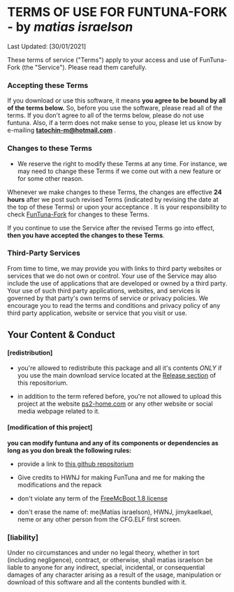 #  TERMS OF USE FOR FUNTUNA-FORK - by *matias israelson*

Last Updated: [30/01/2021]

These terms of service ("Terms") apply to your access and use of FunTuna-Fork (the "Service"). Please read them carefully.

### Accepting these Terms

If you download or use this software, it means __you agree to be bound by all of the terms below.__ So, before you use the software, please read all of the terms. If you don't agree to all of the terms below, please do not use funtuna. Also, if a term does not make sense to you, please let us know by e-mailing **tatochin-m@hotmail.com** .


### Changes to these Terms

+ We reserve the right to modify these Terms at any time. For instance, we may need to change these Terms if we come out with a new feature or for some other reason.

Whenever we make changes to these Terms, the changes are effective **24 hours** after we post such revised Terms (indicated by revising the date at the top of these Terms) or upon your acceptance . It is your responsibility to check [FunTuna-Fork](https://github.com/israpps/Funtuna-Fork "Funtuna-Fork main repositorium")  for changes to these Terms.

If you continue to use the Service after the revised Terms go into effect, __then you have accepted the changes to these Terms__.

### Third-Party Services

From time to time, we may provide you with links to third party websites or services that we do not own or control. Your use of the Service may also include the use of applications that are developed or owned by a third party. Your use of such third party applications, websites, and services is governed by that party's own terms of service or privacy policies. We encourage you to read the terms and conditions and privacy policy of any third party application, website or service that you visit or use.

## Your Content & Conduct

#### [redistribution]

+ you're allowed to redistribute this package and all it's contents *ONLY* if you use the main download service located at the [Release section](https://github.com/israpps/Funtuna-Fork/releases "download") of this repositorium.

+ in addition to the term refered before, you're not allowed to upload this project at the website [ps2-home.com](https://www.ps2-home.com) or any other website or social media webpage related to it.


#### [modification of this project]

__you can modify funtuna and any of its components or dependencies as long as you don break the following rules:__

+ provide a link to [this github repositorium](https://github.com/israpps/Funtuna-Fork "Funtuna-Fork main repositorium")

+ Give credits to HWNJ for making FunTuna and me for making the modifications and the repack

+ don't violate any term of the [FreeMcBoot 1.8 license](https://github.com/TnA-Plastic/FreeMcBoot/blob/master/LICENSE.txt "there's also a copy of that license in this repo")

+ don't erase the name of: me(Matías israelson), HWNJ, jimykaelkael, neme or any other person from the CFG.ELF first screen.

### [liability]
Under no circumstances and under no legal theory,
whether in tort (including negligence), contract, or otherwise, shall matias israelson be liable to anyone for any indirect, special, incidental, or
consequential damages of any character arising as a result of the usage, manipulation or download of this software and all the contents bundled with it.
